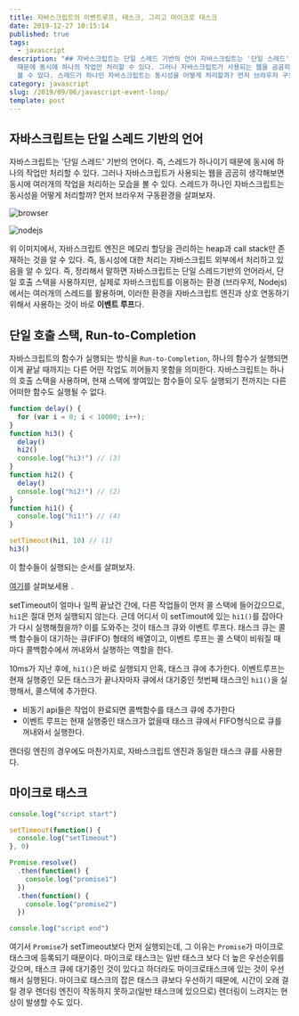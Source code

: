 ```yaml
---
title: 자바스크립트의 이벤트루프, 태스크, 그리고 마이크로 태스크
date: 2019-12-27 10:15:14
published: true
tags:
  - javascript
description: "## 자바스크립트는 단일 스레드 기반의 언어 자바스크립트는 '단일 스레드' 기반의 언어다. 즉, 스레드가 하나이기
  때문에 동시에 하나의 작업만 처리할 수 있다. 그러나 자바스크립트가 사용되는 웹을 곰곰히 생각해보면 동시에 여러개의 작업을 처리하는 모습을
  볼 수 있다. 스레드가 하나인 자바스크립트는 동시성을 어떻게 처리할까? 먼저 브라우저 구동환경을 살펴보..."
category: javascript
slug: /2019/09/06/javascript-event-loop/
template: post
---
```

## 자바스크립트는 단일 스레드 기반의 언어

자바스크립트는 '단일 스레드' 기반의 언어다. 즉, 스레드가 하나이기 때문에 동시에 하나의 작업만 처리할 수 있다. 그러나 자바스크립트가 사용되는 웹을 곰곰히 생각해보면 동시에 여러개의 작업을 처리하는 모습을 볼 수 있다. 스레드가 하나인 자바스크립트는 동시성을 어떻게 처리할까? 먼저 브라우저 구동환경을 살펴보자.

![browser](https://miro.medium.com/max/1600/1*iHhUyO4DliDwa6x_cO5E3A.gif)

![nodejs](https://image.toast.com/aaaadh/real/2018/techblog/Bt5ywJrIEAAKJQt.jpg)

위 이미지에서, 자바스크립트 엔진은 메모리 할당을 관리하는 heap과 call stack만 존재하는 것을 알 수 있다. 즉, 동시성에 대한 처리는 자바스크립트 외부에서 처리하고 있음을 알 수 있다. 즉, 정리해서 말하면 자바스크립트는 단일 스레드기반의 언어라서, 단일 호출 스택을 사용하지만, 실제로 자바스크립트를 이용하는 환경 (브라우저, Nodejs)에서는 여러개의 스레드를 활용하며, 이러한 환경을 자바스크립트 엔진과 상호 연동하기 위해서 사용하는 것이 바로 **이벤트 루프**다.

## 단일 호출 스택, Run-to-Completion

자바스크립트의 함수가 실행되는 방식을 `Run-to-Completion`, 하나의 함수가 실행되면 이게 끝날 때까지는 다른 어떤 작업도 끼어들지 못함을 의미한다. 자바스크립트는 하나의 호출 스택을 사용하며, 현재 스택에 쌓여있는 함수들이 모두 실행되기 전까지는 다른 어떠한 함수도 실행될 수 없다.

```javascript
function delay() {
  for (var i = 0; i < 10000; i++);
}
function hi3() {
  delay()
  hi2()
  console.log("hi3!") // (3)
}
function hi2() {
  delay()
  console.log("hi2!") // (2)
}
function hi1() {
  console.log("hi1!") // (4)
}

setTimeout(hi1, 10) // (1)
hi3()
```

이 함수들이 실행되는 순서를 살펴보자.

[여기](http://latentflip.com/loupe/?code=ZnVuY3Rpb24gZGVsYXkoKSB7CiAgZm9yICh2YXIgaSA9IDA7IGkgPCAxMDAwMDsgaSsrKTsKfQpmdW5jdGlvbiBoaTMoKSB7CiAgZGVsYXkoKTsKICBoaTIoKTsKICBjb25zb2xlLmxvZygiaGkzISIpOyAvLyAoMykKfQpmdW5jdGlvbiBoaTIoKSB7CiAgZGVsYXkoKTsKICBjb25zb2xlLmxvZygiaGkyISIpOyAvLyAoMikKfQpmdW5jdGlvbiBoaTEoKSB7CiAgY29uc29sZS5sb2coImhpMSEiKTsgLy8gKDQpCn0KCnNldFRpbWVvdXQoaGkxLCAxMCk7IC8vICgxKQpoaTMoKTs%3D!!!PGJ1dHRvbj5DbGljayBtZSE8L2J1dHRvbj4%3D)를 살펴보세용 .

setTimeout이 얼마나 일찍 끝났건 간에, 다른 작업들이 먼저 콜 스택에 들어갔으므로, `hi1`은 절대 먼저 실행되지 않는다. 근데 어디서 이 setTimout에 있는 `hi1()`를 잡아다가 다시 실행해줬을까? 이를 도와주는 것이 태스크 큐와 이벤트 루프다. 태스크 큐는 콜백 함수들이 대기하는 큐(FIFO) 형태의 배열이고, 이벤트 루프는 콜 스택이 비워질 때 마다 콜백함수에서 꺼내와서 실행하는 역할을 한다.

10ms가 지난 후에, `hi1()`은 바로 실행되지 안혹, 태스크 큐에 추가한다. 이벤트루프는 현재 실행중인 모든 태스크가 끝나자마자 큐에서 대기중인 첫번째 태스크인 `hi1()`을 실행해서, 콜스택에 추가한다.

- 비동기 api들은 작업이 완료되면 콜백함수를 태스크 큐에 추가한다
- 이벤트 루프는 현재 실행중인 태스크가 없을때 태스크 큐에서 FIFO형식으로 큐를 꺼내와서 실행한다.

렌더링 엔진의 경우에도 마찬가지로, 자바스크립트 엔진과 동일한 태스크 큐를 사용한다.

## 마이크로 태스크

```javascript
console.log("script start")

setTimeout(function() {
  console.log("setTimeout")
}, 0)

Promise.resolve()
  .then(function() {
    console.log("promise1")
  })
  .then(function() {
    console.log("promise2")
  })

console.log("script end")
```

여기서 `Promise`가 setTimeout보다 먼저 실행되는데, 그 이유는 `Promise`가 마이크로 태스크에 등록되기 때문이다. 마이크로 태스크는 일반 태스크 보다 더 높은 우선순위를 갖으며, 태스크 큐에 대기중인 것이 있다고 하더라도 마이크로태스크에 있는 것이 우선해서 실행된다. 마이크로 태스크의 잡은 태스크 큐보다 우선하기 때문에, 시간이 오래 걸릴 경우 렌더링 엔진이 작동하지 못하고(일반 태스크에 있으므로) 렌더링이 느려지는 현상이 발생할 수도 있다.
